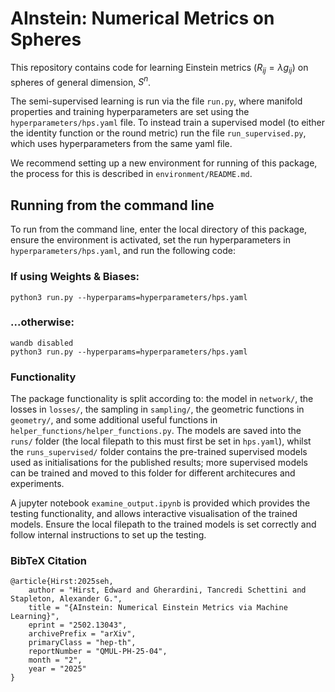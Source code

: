 # AInstein: Numerical Metrics on Spheres  
This repository contains code for learning Einstein metrics ($R_{ij} = \lambda g_{ij}$) on spheres of general dimension, $S^n$.  
  
The semi-supervised learning is run via the file `run.py`, where manifold properties and training hyperparameters are set using the `hyperparameters/hps.yaml` file. To instead train a supervised model (to either the identity function or the round metric) run the file `run_supervised.py`, which uses hyperparameters from the same yaml file.  

We recommend setting up a new environment for running of this package, the process for this is described in `environment/README.md`.  

## Running from the command line  
To run from the command line, enter the local directory of this package, ensure the environment is activated, set the run hyperparameters in `hyperparameters/hps.yaml`, and run the following code:  
### If using Weights & Biases:
```
python3 run.py --hyperparams=hyperparameters/hps.yaml
```
### ...otherwise:
```
wandb disabled
python3 run.py --hyperparams=hyperparameters/hps.yaml
```

### Functionality
The package functionality is split according to: the model in `network/`, the losses in `losses/`, the sampling in `sampling/`, the geometric functions in `geometry/`, and some additional useful functions in `helper_functions/helper_functions.py`. The models are saved into the `runs/` folder (the local filepath to this must first be set in `hps.yaml`), whilst the `runs_supervised/` folder contains the pre-trained supervised models used as initialisations for the published results; more supervised models can be trained and moved to this folder for different architecures and experiments.

A jupyter notebook `examine_output.ipynb` is provided which provides the testing functionality, and allows interactive visualisation of the trained models. Ensure the local filepath to the trained models is set correctly and follow internal instructions to set up the testing.   
  
### BibTeX Citation  
``` 
@article{Hirst:2025seh,
    author = "Hirst, Edward and Gherardini, Tancredi Schettini and Stapleton, Alexander G.",
    title = "{AInstein: Numerical Einstein Metrics via Machine Learning}",
    eprint = "2502.13043",
    archivePrefix = "arXiv",
    primaryClass = "hep-th",
    reportNumber = "QMUL-PH-25-04",
    month = "2",
    year = "2025"
}
```

